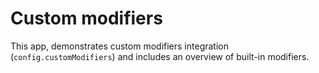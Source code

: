 # Custom modifiers
This app, demonstrates custom modifiers integration (`config.customModifiers`) and includes an overview of built-in modifiers.
